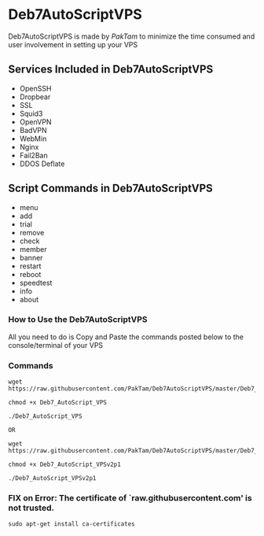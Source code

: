 # Deb7AutoScriptVPS

Deb7AutoScriptVPS is made by _PakTam_ to minimize the time consumed and user involvement in setting up your VPS

## Services Included in Deb7AutoScriptVPS

* OpenSSH
* Dropbear
* SSL
* Squid3
* OpenVPN
* BadVPN
* WebMin
* Nginx
* Fail2Ban
* DDOS Deflate

## Script Commands in Deb7AutoScriptVPS

* menu   
* add 
* trial
* remove    
* check  
* member 
* banner   
* restart  
* reboot  
* speedtest
* info   
* about  

### How to Use the Deb7AutoScriptVPS

All you need to do is Copy and Paste the commands posted below to the console/terminal of your VPS

### Commands

```
wget https://raw.githubusercontent.com/PakTam/Deb7AutoScriptVPS/master/Deb7_AutoScript_VPS
```
```
chmod +x Deb7_AutoScript_VPS
```
```
./Deb7_AutoScript_VPS
```
```
OR
```
```
wget https://raw.githubusercontent.com/PakTam/Deb7AutoScriptVPS/master/Deb7_AutoScript_VPSv2p1
```
```
chmod +x Deb7_AutoScript_VPSv2p1
```
```
./Deb7_AutoScript_VPSv2p1
```

### FIX on Error: The certificate of `raw.githubusercontent.com' is not trusted.
```
sudo apt-get install ca-certificates
```
